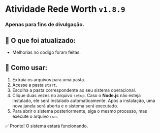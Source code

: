 # Atividade Rede Worth `v1.8.9`  
### Apenas para fins de divulgação.  

## 🔹 O que foi atualizado:  
- Melhorias no codigo foram feitas.

## 🔹 Como usar:  
1. Extraia os arquivos para uma pasta.  
2. Acesse a pasta `start`.  
3. Escolha a pasta correspondente ao seu sistema operacional.  
4. Clique duas vezes no arquivo `setup`. Caso o **Node.js** não esteja instalado, ele será instalado automaticamente. Após a instalação, uma nova janela será aberta e o sistema será executado.  
5. Para abrir o sistema posteriormente, siga o mesmo processo, mas execute o arquivo `run`.  

✅ Pronto! O sistema estará funcionando.